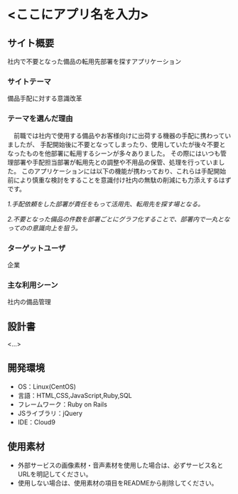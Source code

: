 # <ここにアプリ名を入力>

## サイト概要
社内で不要となった備品の転用先部署を探すアプリケーション

### サイトテーマ
備品手配に対する意識改革

### テーマを選んだ理由

　前職では社内で使用する備品やお客様向けに出荷する機器の手配に携わっていましたが、
手配開始後に不要となってしまったり、使用していたが後々不要となったものを他部署に転用するシーンが多々ありました。
その際にはいつも管理部署や手配担当部署が転用先との調整や不用品の保管、処理を行っていました。
このアプリケーションには以下の機能が携わっており、これらは手配開始前により慎重な検討をすることを意識付け社内の無駄の削減にも力添えするはずです。

*1.手配依頼をした部署が責任をもって活用先、転用先を探す場となる。*

*2.不要となった備品の件数を部署ごとにグラフ化することで、部署内で一丸となってのの意識向上を狙う。*


### ターゲットユーザ
企業

### 主な利用シーン
社内の備品管理

## 設計書
<...>

## 開発環境
- OS：Linux(CentOS)
- 言語：HTML,CSS,JavaScript,Ruby,SQL
- フレームワーク：Ruby on Rails
- JSライブラリ：jQuery
- IDE：Cloud9

## 使用素材
- 外部サービスの画像素材・音声素材を使用した場合は、必ずサービス名とURLを明記してください。
- 使用しない場合は、使用素材の項目をREADMEから削除してください。